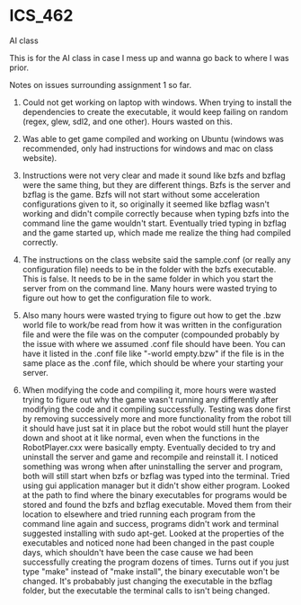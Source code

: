 # ICS_462
AI class

This is for the AI class in case I mess up and wanna go back to where I was prior.

Notes on issues surrounding assignment 1 so far.

1) Could not get working on laptop with windows. When trying to install the dependencies to create the executable, it would keep failing on random (regex, glew, sdl2, and one other). Hours wasted on this.

2) Was able to get game compiled and working on Ubuntu (windows was recommended, only had instructions for windows and mac on class website).

3) Instructions were not very clear and made it sound like bzfs and bzflag were the same thing, but they are different things. Bzfs is the server and bzflag is the game. Bzfs will not start without some acceleration configurations given to it, so originally it seemed like bzflag wasn't working and didn't compile correctly because when typing bzfs into the command line the game wouldn't start. Eventually tried typing in bzflag and the game started up, which made me realize the thing had compiled correctly.

4) The instructions on the class website said the sample.conf (or really any configuration file) needs to be in the folder with the bzfs executable. This is false. It needs to be in the same folder in which you start the server from on the command line. Many hours were wasted trying to figure out how to get the configuration file to work.

5) Also many hours were wasted trying to figure out how to get the .bzw world file to work/be read from how it was written in the configuration file and were the file was on the computer (compounded probably by the issue with where we assumed .conf file should have been. You can have it listed in the .conf file like "-world empty.bzw" if the file is in the same place as the .conf file, which should be where your starting your server.

6) When modifying the code and compiling it, more hours were wasted trying to figure out why the game wasn't running any differently after modifying the code and it compiling successfully. Testing was done first by removing successively more and more functionality from the robot till it should have just sat it in place but the robot would still hunt the player down and shoot at it like normal, even when the functions in the RobotPlayer.cxx were basically empty. Eventually decided to try and uninstall the server and game and recompile and reinstall it. I noticed something was wrong when after uninstalling the server and program, both will still start when bzfs or bzflag was typed into the terminal. Tried using gui application manager but it didn't show either program. Looked at the path to find where the binary executables for programs would be stored and found the bzfs and bzflag executable. Moved them from their location to elsewhere and tried running each program from the command line again and success, programs didn't work and terminal suggested installing with sudo apt-get. Looked at the properties of the executables and noticed none had been changed in the past couple days, which shouldn't have been the case cause we had been successfully creating the program dozens of times. Turns out if you just type "make" instead of "make install", the binary executable won't be changed. It's probabably just changing the executable in the bzflag folder, but the executable the terminal calls to isn't being changed.
